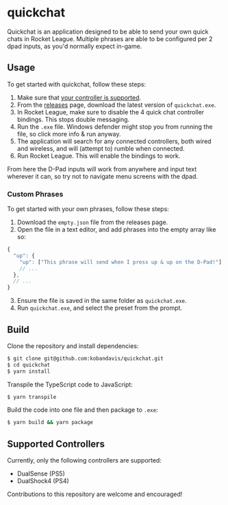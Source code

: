 # quickchat

Quickchat is an application designed to be able to send your own quick chats in Rocket League.
Multiple phrases are able to be configured per 2 dpad inputs, as you'd normally expect in-game.

## Usage

To get started with quickchat, follow these steps:

1. Make sure that [your controller is supported](#supported-controllers).
2. From the [releases](https://github.com/KobanDavis/quickchat/releases) page, download the latest version of `quickchat.exe`.
3. In Rocket League, make sure to disable the 4 quick chat controller bindings. This stops double messaging.
4. Run the `.exe` file. Windows defender might stop you from running the file, so click more info & run anyway.
5. The application will search for any connected controllers, both wired and wireless, and will (attempt to) rumble when connected.
6. Run Rocket League. This will enable the bindings to work.

From here the D-Pad inputs will work from anywhere and input text wherever it can, so try not to navigate menu screens with the dpad.

### Custom Phrases

To get started with your own phrases, follow these steps:

1. Download the `empty.json` file from the releases page.
2. Open the file in a text editor, and add phrases into the empty array like so:
```js
{
  "up": {
    "up": ["This phrase will send when I press up & up on the D-Pad!"]
    // ...
  },
  // ...
}
```
3. Ensure the file is saved in the same folder as `quickchat.exe`.
4. Run `quickchat.exe`, and select the preset from the prompt.

## Build

Clone the repository and install dependencies:

```sh
$ git clone git@github.com:kobandavis/quickchat.git
$ cd quickchat
$ yarn install
```

Transpile the TypeScript code to JavaScript:

```sh
$ yarn transpile
```

Build the code into one file and then package to `.exe`:

```sh
$ yarn build && yarn package
```

## Supported Controllers

Currently, only the following controllers are supported:

- DualSense (PS5)
- DualShock4 (PS4)

Contributions to this repository are welcome and encouraged!
